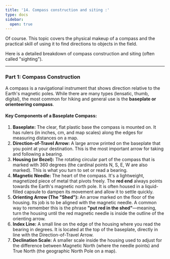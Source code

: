 ```yaml
---
title: '14. Compass construction and siting :'
type: docs
sidebar:
  open: true
---
```


Of course. This topic covers the physical makeup of a compass and the practical skill of using it to find directions to objects in the field.

Here is a detailed breakdown of compass construction and siting (often called "sighting").

---

### Part 1: Compass Construction

A compass is a navigational instrument that shows direction relative to the Earth's magnetic poles. While there are many types (lensatic, thumb, digital), the most common for hiking and general use is the **baseplate or orienteering compass**.

#### Key Components of a Baseplate Compass:

1.  **Baseplate:** The clear, flat plastic base the compass is mounted on. It has rulers (in inches, cm, and map scales) along the edges for measuring distances on a map.
2.  **Direction-of-Travel Arrow:** A large arrow printed on the baseplate that you point at your destination. This is the most important arrow for taking and following a bearing.
3.  **Housing (or Bezel):** The rotating circular part of the compass that is marked with 360 degrees (the cardinal points N, S, E, W are also marked). This is what you turn to set or read a bearing.
4.  **Magnetic Needle:** The heart of the compass. It's a lightweight, magnetized piece of metal that pivots freely. The **red end** always points towards the Earth's magnetic north pole. It is often housed in a liquid-filled capsule to dampen its movement and allow it to settle quickly.
5.  **Orienting Arrow (The "Shed"):** An arrow marked on the floor of the housing. Its job is to be aligned with the magnetic needle. A common way to remember this is the phrase **"put red in the shed"**—meaning, turn the housing until the red magnetic needle is inside the outline of the orienting arrow.
6.  **Index Line:** A small line on the edge of the housing where you read the bearing in degrees. It is located at the top of the baseplate, directly in line with the Direction-of-Travel Arrow.
7.  **Declination Scale:** A smaller scale inside the housing used to adjust for the difference between Magnetic North (where the needle points) and True North (the geographic North Pole on a map).

